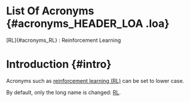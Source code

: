 # List Of Acronyms {#acronyms_HEADER_LOA .loa}

[RL]{#acronyms_RL}
:   Reinforcement Learning

# Introduction {#intro}

Acronyms such as [reinforcement learning (RL)](#acronyms_RL) can be set to lower case.

By default, only the long name is changed: [RL](#acronyms_RL).
